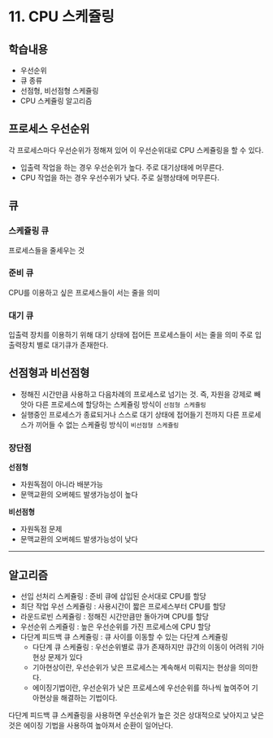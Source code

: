 # 11. CPU 스케쥴링
## 학습내용
- 우선순위
- 큐 종류
- 선점형, 비선점형 스케쥴링
- CPU 스케쥴링 알고리즘

## 프로세스 우선순위
각 프로세스마다 우선순위가 정해져 있어 이 우선순위대로 CPU 스케쥴링을 할 수 있다.
- 입출력 작업을 하는 경우 우선순위가 높다. 주로 대기상태에 머무른다.
- CPU 작업을 하는 경우 우선수위가 낮다. 주로 실행상태에 머무른다.

## 큐
### 스케쥴링 큐
프로세스들을 줄세우는 것

### 준비 큐
CPU를 이용하고 싶은 프로세스들이 서는 줄을 의미

### 대기 큐
입출력 장치를 이용하기 위해 대기 상태에 접어든 프로세스들이 서는 줄을 의미
주로 입출력장치 별로 대기큐가 존재한다.

## 선점형과 비선점형
- 정해진 시간만큼 사용하고 다음차례의 프로세스로 넘기는 것. 즉, 자원을 강제로 빼앗아 다른 프로세스에 할당하는 스케쥴링 방식이 `선점형 스케쥴링`
- 실행중인 프로세스가 종료되거나 스스로 대기 상태에 접어들기 전까지 다른 프로세스가 끼어들 수 없는 스케쥴링 방식이 `비선점형 스케쥴링`

### 장단점
**선점형**
- 자원독점이 아니라 배분가능 
- 문맥교환의 오버헤드 발생가능성이 높다

**비선점형**
- 자원독점 문제
- 문맥교환의 오버헤드 발생가능성이 낮다

---
## 알고리즘
- 선입 선처리 스케쥴링 : 준비 큐에 삽입된 순서대로 CPU를 할당
- 최단 작업 우선 스케쥴링 : 사용시간이 짧은 프로세스부터 CPU를 할당
- 라운드로빈 스케쥴링 : 정해진 시간만큼만 돌아가며 CPU를 할당
- 우선순위 스케쥴링 : 높은 우선순위를 가진 프로세스에 CPU 할당
- 다단계 피드백 큐 스케쥴링 : 큐 사이를 이동할 수 있는 다단계 스케쥴링
   - 다단계 큐 스케쥴링 : 우선순위별로 큐가 존재하지만 큐간의 이동이 어려워 기아현상 문제가 있다
   - 기아현상이란, 우선순위가 낮은 프로세스는 계속해서 미뤄지는 현상을 의미한다.
   - 에이징기법이란, 우선순위가 낮은 프로세스에 우선순위를 하나씩 높여주어 기아현상을 해결하는 기법이다.

다단계 피드백 큐 스케쥴링을 사용하면 우선순위가 높은 것은 상대적으로 낮아지고 낮은 것은 에이징 기법을 사용하여 높아져서 순환이 일어난다.


